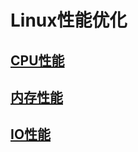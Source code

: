 # Linux性能优化

## [CPU性能](https://yagmiglig.github.io/docs/Linux性能优化/CPU性能.html)

## [内存性能](https://yagmiglig.github.io/docs/Linux性能优化/内存性能.html)

## [IO性能](https://yagmiglig.github.io/docs/Linux性能优化/IO性能.html)
